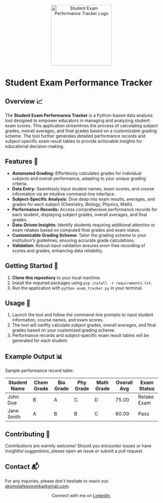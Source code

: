 <div align="center">
  <img src="src="https://github.com/burinious/Student-Exam-Performance-Tracker/blob/main/banner.png?raw=true" alt="Student Exam Performance Tracker Logo" width="200">
</div>

# Student Exam Performance Tracker

## Overview 📈

The **Student Exam Performance Tracker** is a Python-based data analysis tool designed to empower educators in managing and analyzing student exam scores. This application streamlines the process of calculating subject grades, overall averages, and final grades based on a customizable grading scheme. The tool further generates detailed performance records and subject-specific exam result tables to provide actionable insights for educational decision-making.

## Features 🚀

- **Automated Grading:** Effortlessly calculates grades for individual subjects and overall performance, adapting to your unique grading criteria.
- **Data Entry:** Seamlessly input student names, exam scores, and course information via an intuitive command-line interface.
- **Subject-Specific Analysis:** Dive deep into exam results, averages, and grades for each subject (Chemistry, Biology, Physics, Math).
- **Performance Records:** Access comprehensive performance records for each student, displaying subject grades, overall averages, and final grades.
- **Data-Driven Insights:** Identify students requiring additional attention or exam retakes based on computed final grades and exam status.
- **Customizable Grading Scheme:** Tailor the grading scheme to your institution's guidelines, ensuring accurate grade calculations.
- **Validation:** Robust input validation ensures error-free recording of scores and grades, enhancing data reliability.

## Getting Started 🚀

1. **Clone this repository** to your local machine.
2. Install the required packages using `pip install -r requirements.txt`.
3. Run the application with `python exam_tracker.py` in your terminal.

## Usage 📝

1. Launch the tool and follow the command-line prompts to input student information, course names, and exam scores.
2. The tool will swiftly calculate subject grades, overall averages, and final grades based on your customized grading scheme.
3. Performance records and subject-specific exam result tables will be generated for each student.

## Example Output 📊

Sample performance record table:

| Student Name | Chem Grade | Bio Grade | Phy Grade | Math Grade | Overall Avg | Exam Status |
|--------------|------------|-----------|-----------|------------|-------------|-------------|
| John Doe     | B          | A         | C         | D          | 75.00       | Retake Exam |
| Jane Smith   | A          | B         | B         | C          | 80.00       | Pass        |

## Contributing 🤝

Contributions are warmly welcome! Should you encounter issues or have insightful suggestions, please open an issue or submit a pull request.

## Contact 📬

For any inquiries, please don't hesitate to reach out: [akomolafeayoyinka@gmail.com](mailto:akomolafeayoyinka@gmail.com).

<div align="center">
  Connect with me on <a href="https://www.linkedin.com/in/burinious">LinkedIn</a>.
</div>
